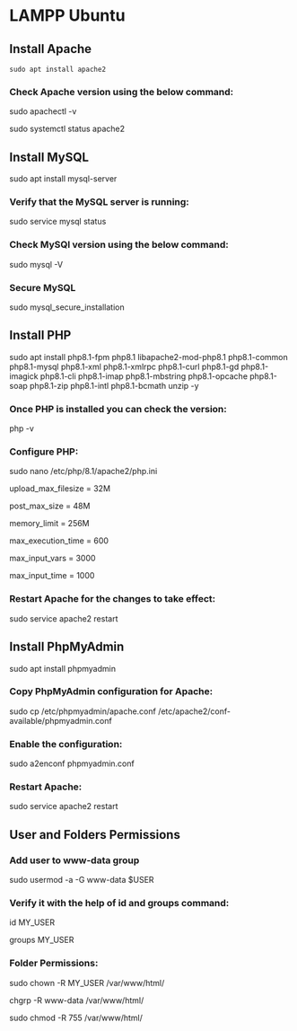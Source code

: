 # LAMPP Ubuntu

## Install Apache
```
sudo apt install apache2
```
### Check Apache version using the below command:
sudo apachectl -v

sudo systemctl status apache2

## Install MySQL
sudo apt install mysql-server

### Verify that the MySQL server is running:
sudo service mysql status

### Check MySQl version using the below command:
sudo mysql -V

### Secure MySQL
sudo mysql_secure_installation

## Install PHP
sudo apt install php8.1-fpm php8.1 libapache2-mod-php8.1 php8.1-common php8.1-mysql php8.1-xml php8.1-xmlrpc php8.1-curl php8.1-gd php8.1-imagick php8.1-cli php8.1-imap php8.1-mbstring php8.1-opcache php8.1-soap php8.1-zip php8.1-intl php8.1-bcmath unzip -y

### Once PHP is installed you can check the version:
php -v

### Configure PHP:
sudo nano /etc/php/8.1/apache2/php.ini

upload_max_filesize = 32M

post_max_size = 48M 

memory_limit = 256M 

max_execution_time = 600 

max_input_vars = 3000 

max_input_time = 1000

### Restart Apache for the changes to take effect:
sudo service apache2 restart

## Install PhpMyAdmin
sudo apt install phpmyadmin

### Copy PhpMyAdmin configuration for Apache:
sudo cp /etc/phpmyadmin/apache.conf /etc/apache2/conf-available/phpmyadmin.conf

### Enable the configuration:
sudo a2enconf phpmyadmin.conf

### Restart Apache:
sudo service apache2 restart

## User and Folders Permissions

### Add user to www-data group
sudo usermod -a -G www-data $USER

### Verify it with the help of id and groups command:
id MY_USER

groups MY_USER

### Folder Permissions:

sudo chown -R MY_USER /var/www/html/

chgrp -R www-data /var/www/html/

sudo chmod -R 755 /var/www/html/
